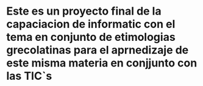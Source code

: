 # Este es un proyecto final de la capaciacion de informatic con el tema en conjunto de etimologias grecolatinas para el aprnedizaje de este misma materia en conjjunto con las TIC`s
